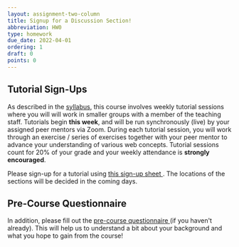 ```yaml
---
layout: assignment-two-column
title: Signup for a Discussion Section!
abbreviation: HW0
type: homework
due_date: 2022-04-01
ordering: 1
draft: 0
points: 0
---
```


## Tutorial Sign-Ups
As described in the [syllabus](../syllabus/), this course involves weekly tutorial sessions where you will will work in smaller groups with a member of the teaching staff. Tutorials begin **this week**, and will be run synchronously (live) by your assigned peer mentors via Zoom. During each tutorial session, you will work through an exercise / series of exercises together with your peer mentor to advance your understanding of various web concepts. Tutorial sessions count for 20% of your grade and your weekly attendance is **strongly encouraged**.

Please sign-up for a tutorial using <a class="lab" href="https://docs.google.com/spreadsheets/d/1OJn_gSpmcnPFlyL1XJhSBEcwmJ-HjjivyCZ7XFPpLMg/edit" target="_blank">this sign-up sheet <i class="fa fa-link"></i></a>. The locations of the sections will be decided in the coming days.

## Pre-Course Questionnaire
In addition, please fill out the <a class="lab" href="https://forms.gle/Rid5aC3Dv4FAMLoM8" target="_blank">pre-course questionnaire <i class="fa fa-link"></i></a> (if you haven't already). This will help us to understand a bit about your background and what you hope to gain from the course!